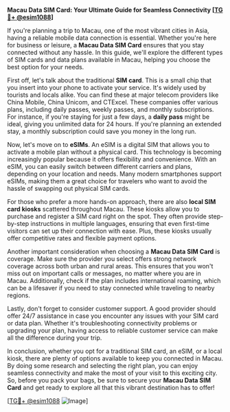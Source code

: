 **Macau Data SIM Card: Your Ultimate Guide for Seamless Connectivity [[TG💪+ @esim1088](https://t.me/s/esim1088)]**

If you're planning a trip to Macau, one of the most vibrant cities in Asia, having a reliable mobile data connection is essential. Whether you're here for business or leisure, a **Macau Data SIM Card** ensures that you stay connected without any hassle. In this guide, we'll explore the different types of SIM cards and data plans available in Macau, helping you choose the best option for your needs.

First off, let's talk about the traditional **SIM card**. This is a small chip that you insert into your phone to activate your service. It's widely used by tourists and locals alike. You can find these at major telecom providers like China Mobile, China Unicom, and CTExcel. These companies offer various plans, including daily passes, weekly passes, and monthly subscriptions. For instance, if you're staying for just a few days, a **daily pass** might be ideal, giving you unlimited data for 24 hours. If you're planning an extended stay, a monthly subscription could save you money in the long run.

Now, let's move on to **eSIMs**. An eSIM is a digital SIM that allows you to activate a mobile plan without a physical card. This technology is becoming increasingly popular because it offers flexibility and convenience. With an eSIM, you can easily switch between different carriers and plans, depending on your location and needs. Many modern smartphones support eSIMs, making them a great choice for travelers who want to avoid the hassle of swapping out physical SIM cards. 

For those who prefer a more hands-on approach, there are also **local SIM card kiosks** scattered throughout Macau. These kiosks allow you to purchase and register a SIM card right on the spot. They often provide step-by-step instructions in multiple languages, ensuring that even first-time visitors can set up their connection with ease. Plus, these kiosks usually offer competitive rates and flexible payment options.

Another important consideration when choosing a **Macau Data SIM Card** is coverage. Make sure the provider you select offers strong network coverage across both urban and rural areas. This ensures that you won't miss out on important calls or messages, no matter where you are in Macau. Additionally, check if the plan includes international roaming, which can be a lifesaver if you need to stay connected while traveling to nearby regions.

Lastly, don't forget to consider customer support. A good provider should offer 24/7 assistance in case you encounter any issues with your SIM card or data plan. Whether it's troubleshooting connectivity problems or upgrading your plan, having access to reliable customer service can make all the difference during your trip.

In conclusion, whether you opt for a traditional SIM card, an eSIM, or a local kiosk, there are plenty of options available to keep you connected in Macau. By doing some research and selecting the right plan, you can enjoy seamless connectivity and make the most of your visit to this exciting city. So, before you pack your bags, be sure to secure your **Macau Data SIM Card** and get ready to explore all that this vibrant destination has to offer!

[[TG💪+ @esim1088](https://t.me/s/esim1088) ![Image](https://i.postimg.cc/Y0z9fWf4/image.png)]